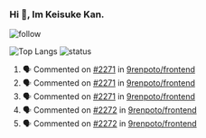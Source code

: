 ### Hi 👋, Im Keisuke Kan.

<!--
**9renpoto/9renpoto** is a ✨ _special_ ✨ repository because its `README.md` (this file) appears on your GitHub profile.

Here are some ideas to get you started:

- 🔭 I’m currently working on ...
- 🌱 I’m currently learning ...
- 👯 I’m looking to collaborate on ...
- 🤔 I’m looking for help with ...
- 💬 Ask me about ...
- 📫 How to reach me: ...
- 😄 Pronouns: ...
- ⚡ Fun fact: ...
-->

![follow](https://img.shields.io/github/followers/9renpoto?label=Follow&style=social)

![Top Langs](https://github-readme-stats.vercel.app/api/top-langs/?username=9renpoto&hide=html&layout=compact)
![status](https://github-readme-stats.vercel.app/api?username=9renpoto&show_icons=true&count_private=true&hide=issues,contribs)

<!--START_SECTION:activity-->
1. 🗣 Commented on [#2271](https://github.com/9renpoto/frontend/issues/2271) in [9renpoto/frontend](https://github.com/9renpoto/frontend)
2. 🗣 Commented on [#2271](https://github.com/9renpoto/frontend/issues/2271) in [9renpoto/frontend](https://github.com/9renpoto/frontend)
3. 🗣 Commented on [#2271](https://github.com/9renpoto/frontend/issues/2271) in [9renpoto/frontend](https://github.com/9renpoto/frontend)
4. 🗣 Commented on [#2272](https://github.com/9renpoto/frontend/issues/2272) in [9renpoto/frontend](https://github.com/9renpoto/frontend)
5. 🗣 Commented on [#2272](https://github.com/9renpoto/frontend/issues/2272) in [9renpoto/frontend](https://github.com/9renpoto/frontend)
<!--END_SECTION:activity-->
